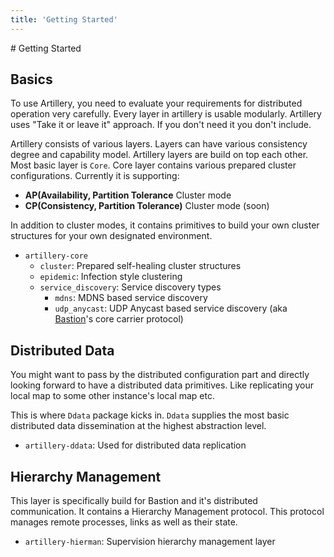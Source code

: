 ```yaml
---
title: 'Getting Started'
---
```


<Block>
# Getting Started
</Block>


<Block>

## Basics

To use Artillery, you need to evaluate your requirements for distributed operation very carefully.
Every layer in artillery is usable modularly. Artillery uses "Take it or leave it" approach.
If you don't need it you don't include.

Artillery consists of various layers. Layers can have various consistency degree and capability model.
Artillery layers are build on top each other. Most basic layer is `Core`.
Core layer contains various prepared cluster configurations.
Currently it is supporting:
* **AP(Availability, Partition Tolerance** Cluster mode
* **CP(Consistency, Partition Tolerance)** Cluster mode (soon)

In addition to cluster modes, it contains primitives to build your own cluster structures for your own designated environment.

<Example>

* `artillery-core`
    * `cluster`: Prepared self-healing cluster structures
    * `epidemic`: Infection style clustering
    * `service_discovery`: Service discovery types
        * `mdns`: MDNS based service discovery
        * `udp_anycast`: UDP Anycast based service discovery 
(aka [Bastion](https://bastion.rs)'s core carrier protocol)

</Example>

</Block>

<Block>

## Distributed Data

You might want to pass by the distributed configuration part and directly looking forward to have a distributed
data primitives. Like replicating your local map to some other instance's local map etc.

This is where `Ddata` package kicks in. `Ddata` supplies the most basic distributed data dissemination at the highest abstraction level.

<Example>

* `artillery-ddata`: Used for distributed data replication

</Example>

</Block>


<Block>

## Hierarchy Management

This layer is specifically build for Bastion and it's distributed communication.
It contains a Hierarchy Management protocol. This protocol manages remote processes, links as well as their state.

<Example>

* `artillery-hierman`: Supervision hierarchy management layer

</Example>
</Block>
